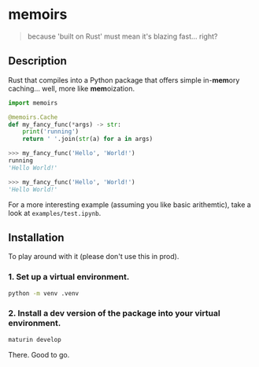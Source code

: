 # memoirs
> because 'built on Rust' must mean it's blazing fast... right?

## Description

Rust that compiles into a Python package that offers simple in-**mem**ory caching...
well, more like **mem**oization.

```python
import memoirs

@memoirs.Cache
def my_fancy_func(*args) -> str:
    print('running') 
    return ' '.join(str(a) for a in args)

>>> my_fancy_func('Hello', 'World!') 
running
'Hello World!'

>>> my_fancy_func('Hello', 'World!') 
'Hello World!'

```

For a more interesting example (assuming you like basic arithemtic), take a look at `examples/test.ipynb`.

## Installation

To play around with it (please don't use this in prod).

### 1. Set up a virtual environment.

```bash
python -m venv .venv

```

### 2. Install a dev version of the package into your virtual environment.

```bash
maturin develop

```

There. Good to go.

